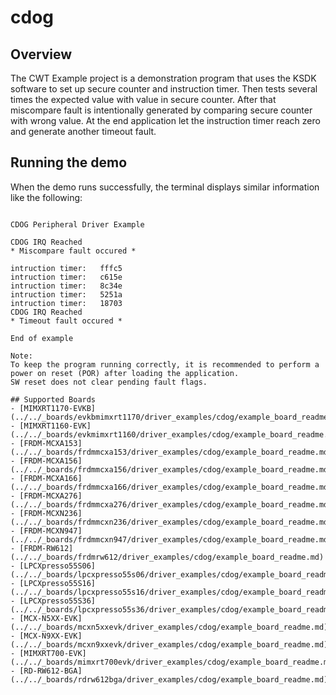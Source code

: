 # cdog

## Overview
The CWT Example project is a demonstration program that uses the KSDK software to set up secure counter and instruction timer.
Then tests several times the expected value with value in secure counter. After that miscompare fault is intentionally generated
by comparing secure counter with wrong value. At the end application let the instruction timer reach zero and generate another timeout fault.

## Running the demo
When the demo runs successfully, the terminal displays similar information like the following:
~~~~~~~~~~~~~~~~~~

CDOG Peripheral Driver Example

CDOG IRQ Reached
* Miscompare fault occured *

intruction timer:   fffc5
intruction timer:   c615e
intruction timer:   8c34e
intruction timer:   5251a
intruction timer:   18703
CDOG IRQ Reached
* Timeout fault occured *

End of example

Note:
To keep the program running correctly, it is recommended to perform a power on reset (POR) after loading the application.
SW reset does not clear pending fault flags.

## Supported Boards
- [MIMXRT1170-EVKB](../../_boards/evkbmimxrt1170/driver_examples/cdog/example_board_readme.md)
- [MIMXRT1160-EVK](../../_boards/evkmimxrt1160/driver_examples/cdog/example_board_readme.md)
- [FRDM-MCXA153](../../_boards/frdmmcxa153/driver_examples/cdog/example_board_readme.md)
- [FRDM-MCXA156](../../_boards/frdmmcxa156/driver_examples/cdog/example_board_readme.md)
- [FRDM-MCXA166](../../_boards/frdmmcxa166/driver_examples/cdog/example_board_readme.md)
- [FRDM-MCXA276](../../_boards/frdmmcxa276/driver_examples/cdog/example_board_readme.md)
- [FRDM-MCXN236](../../_boards/frdmmcxn236/driver_examples/cdog/example_board_readme.md)
- [FRDM-MCXN947](../../_boards/frdmmcxn947/driver_examples/cdog/example_board_readme.md)
- [FRDM-RW612](../../_boards/frdmrw612/driver_examples/cdog/example_board_readme.md)
- [LPCXpresso55S06](../../_boards/lpcxpresso55s06/driver_examples/cdog/example_board_readme.md)
- [LPCXpresso55S16](../../_boards/lpcxpresso55s16/driver_examples/cdog/example_board_readme.md)
- [LPCXpresso55S36](../../_boards/lpcxpresso55s36/driver_examples/cdog/example_board_readme.md)
- [MCX-N5XX-EVK](../../_boards/mcxn5xxevk/driver_examples/cdog/example_board_readme.md)
- [MCX-N9XX-EVK](../../_boards/mcxn9xxevk/driver_examples/cdog/example_board_readme.md)
- [MIMXRT700-EVK](../../_boards/mimxrt700evk/driver_examples/cdog/example_board_readme.md)
- [RD-RW612-BGA](../../_boards/rdrw612bga/driver_examples/cdog/example_board_readme.md)
